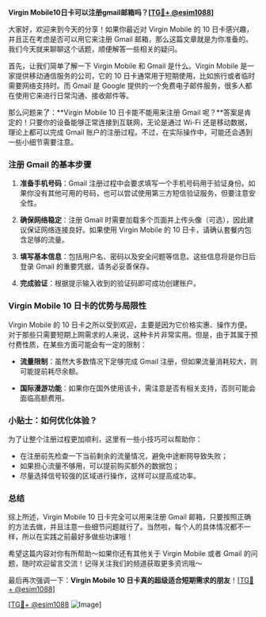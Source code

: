 **Virgin Mobile10日卡可以注册gmail邮箱吗？[[TG💪+ @esim1088](https://t.me/s/esim1088)]**

大家好，欢迎来到今天的分享！如果你最近对 Virgin Mobile 的 10 日卡感兴趣，并且正在考虑是否可以用它来注册 Gmail 邮箱，那么这篇文章就是为你准备的。我们今天就来聊聊这个话题，顺便解答一些相关的疑问。

首先，让我们简单了解一下 Virgin Mobile 和 Gmail 是什么。Virgin Mobile 是一家提供移动通信服务的公司，它的 10 日卡通常用于短期使用，比如旅行或者临时需要网络支持时。而 Gmail 是 Google 提供的一个免费电子邮件服务，很多人都在使用它来进行日常沟通、接收邮件等。

那么问题来了：**Virgin Mobile 10 日卡能不能用来注册 Gmail 呢？**答案是肯定的！只要你的设备能够正常连接到互联网，无论是通过 Wi-Fi 还是移动数据，理论上都可以完成 Gmail 账户的注册过程。不过，在实际操作中，可能还会遇到一些小细节需要注意。

### 注册 Gmail 的基本步骤

1. **准备手机号码**：Gmail 注册过程中会要求填写一个手机号码用于验证身份。如果你没有其他可用的号码，也可以尝试使用第三方短信验证服务，但要注意安全性。
   
2. **确保网络稳定**：注册 Gmail 时需要加载多个页面并上传头像（可选），因此建议保证网络连接良好。如果使用 Virgin Mobile 的 10 日卡，请确认套餐内包含足够的流量。

3. **填写基本信息**：包括用户名、密码以及安全问题等信息。这些信息将是你日后登录 Gmail 的重要凭据，请务必妥善保存。

4. **完成验证**：根据提示输入收到的验证码即可成功创建账户。

### Virgin Mobile 10 日卡的优势与局限性

Virgin Mobile 的 10 日卡之所以受到欢迎，主要是因为它价格实惠、操作方便。对于那些只需要短期上网需求的人来说，这种卡片非常实用。但是，由于其属于预付费性质，在某些方面可能会有一定的限制：

- **流量限制**：虽然大多数情况下足够完成 Gmail 注册，但如果流量消耗较大，则可能提前耗尽余额。
  
- **国际漫游功能**：如果你在国外使用该卡，需注意是否有相关支持，否则可能会面临高额费用。

### 小贴士：如何优化体验？

为了让整个注册过程更加顺利，这里有一些小技巧可以帮助你：

- 在注册前先检查一下当前剩余的流量情况，避免中途断网导致失败；
- 如果担心流量不够用，可以提前购买额外的数据包；
- 尽量选择信号较强的区域进行操作，这样可以提高成功率。

### 总结

综上所述，Virgin Mobile 10 日卡完全可以用来注册 Gmail 邮箱，只要按照正确的方法去做，并且注意一些细节问题就行了。当然啦，每个人的具体情况都不一样，所以在实践之前最好多做些功课哦！

希望这篇内容对你有所帮助～如果你还有其他关于 Virgin Mobile 或者 Gmail 的问题，随时欢迎留言交流！记得关注我们的频道获取更多资讯哦～

最后再次强调一下：**Virgin Mobile 10 日卡真的超级适合短期需求的朋友**！[[TG💪+ @esim1088](https://t.me/s/esim1088)] 

[[TG💪+ @esim1088](https://t.me/s/esim1088) ![Image](https://i.postimg.cc/4NQfJmqS/Snipaste-2025-05-13-00-14-12.png)]